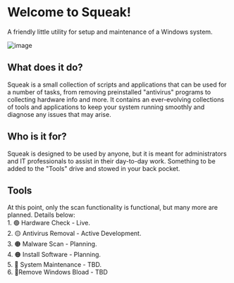 <h1>
  Welcome to Squeak!
</h1>

A friendly little utility for setup and maintenance of a Windows system.
<br/>

![image](https://github.com/matthewwaldeck/Squeak/assets/8987013/ae3899d3-bb12-4185-8d15-39f7abb5d1a6)

<h2>
  What does it do?
</h2>
Squeak is a small collection of scripts and applications that can be used for a number of tasks, from removing preinstalled "antivirus" programs to collecting hardware info and more.
It contains an ever-evolving collections of tools and applications to keep your system running smoothly and diagnose any issues that may arise.<br>

<h2>
  Who is it for?
</h2>
Squeak is designed to be used by anyone, but it is meant for administrators and IT professionals to assist in their day-to-day work. Something to be added to the "Tools" drive and stowed in your back pocket.

<h2>
  Tools
</h2>
At this point, only the scan functionality is functional, but many more are planned. Details below:<br>
1. 🟢 Hardware Check - Live.<br>
2. 🟡 Antivirus Removal - Active Development.<br>
3. 🟠 Malware Scan - Planning.<br>
4. 🟠 Install Software - Planning.<br>
5. 🔴 System Maintenance - TBD.<br>
6. 🔴Remove Windows Bload - TBD
